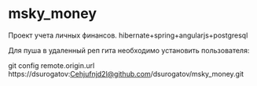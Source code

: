 # msky_money

Проект учета личных финансов.
hibernate+spring+angularjs+postgresql

Для пуша в удаленный реп гита необходимо установить пользователя:

git config remote.origin.url https://dsurogatov:Cehjufnjd2l@github.com/dsurogatov/msky_money.git
